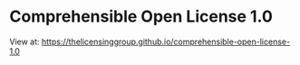 # Comprehensible Open License 1.0

View at: https://thelicensinggroup.github.io/comprehensible-open-license-1.0